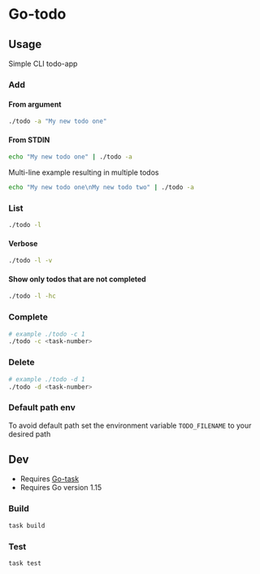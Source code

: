 # Go-todo

## Usage

Simple CLI todo-app

### Add

#### From argument

``` sh
./todo -a "My new todo one"
```

#### From STDIN

``` sh
echo "My new todo one" | ./todo -a
```

Multi-line example resulting in multiple todos

``` sh
echo "My new todo one\nMy new todo two" | ./todo -a
```

### List

``` sh
./todo -l
```

#### Verbose

``` sh
./todo -l -v
```

#### Show only todos that are not completed

``` sh
./todo -l -hc
```

### Complete

```sh
# example ./todo -c 1
./todo -c <task-number>
```

### Delete

``` sh
# example ./todo -d 1
./todo -d <task-number>
```

### Default path env

To avoid default path set the environment variable `TODO_FILENAME` to your desired path

## Dev

* Requires [Go-task](https://taskfile.dev/)
* Requires Go version 1.15

### Build

``` sh
task build
```

### Test

``` sh
task test
```
